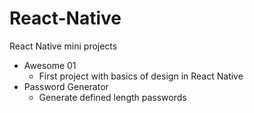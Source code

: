 # React-Native

React Native mini projects

- Awesome 01
  - First project with basics of design in React Native
- Password Generator
  - Generate defined length passwords
